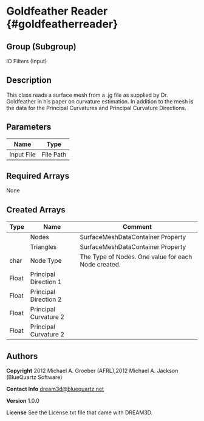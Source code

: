 Goldfeather Reader {#goldfeatherreader}
======

## Group (Subgroup) ##
IO Filters (Input)

## Description ##

This class reads a surface mesh from a .jg file as supplied by Dr. Goldfeather in his paper on curvature estimation. In
addition to the mesh is the data for the Principal Curvatures and Principal Curvature Directions.


## Parameters ##

| Name | Type |
|------|------|
| Input File | File Path |

## Required Arrays ##
None



## Created Arrays ##

| Type | Name | Comment |
|------|------|---------|
|  | Nodes | SurfaceMeshDataContainer Property |
|  | Triangles | SurfaceMeshDataContainer Property |
| char | Node Type | The Type of Nodes. One value for each Node created. |
| Float | Principal Direction 1 |  |
| Float | Principal Direction 2 |  |
| Float | Principal Curvature 2 |  |
| Float | Principal Curvature 2 |  |

## Authors ##

**Copyright** 2012 Michael A. Groeber (AFRL),2012 Michael A. Jackson (BlueQuartz Software)

**Contact Info** dream3d@bluequartz.net

**Version** 1.0.0

**License**  See the License.txt file that came with DREAM3D.



